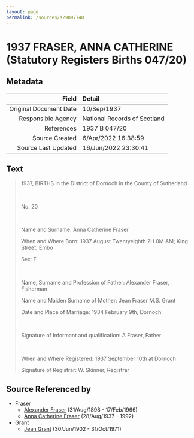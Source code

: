 ```yaml
---
layout: page
permalink: /sources/s29897748
---
```


# 1937 FRASER, ANNA CATHERINE (Statutory Registers Births 047/20)

## Metadata

Field | Detail
---:|:---
Original Document Date | 10/Sep/1937
Responsible Agency | National Records of Scotland
References | 1937 B 047/20
Source Created | 6/Apr/2022 16:38:59
Source Last Updated | 16/Jun/2022 23:30:41

## Text

> 1937, BIRTHS in the District of Dornoch in the County of Sutherland
>
> <br/>
>
> No. 20
>
> <br/>
>
> Name and Surname: Anna Catherine Fraser
>
> When and Where Born: 1937 August Twentyeighth 2H 0M AM; King Street, Embo
>
> Sex: F
>
> <br/>
>
> Name, Surname and Profession of Father: Alexander Fraser, Fisherman
>
> Name and Maiden Surname of Mother: Jean Fraser M.S. Grant
>
> Date and Place of Marriage: 1934 February 9th, Dornoch
>
> <br/>
>
> Signature of Informant and qualification: A Fraser, Father
>
> <br/>
>
> When and Where Registered: 1937 September 10th at Dornoch
>
> Signature of Registrar: W. Skinner, Registrar
>

## Source Referenced by

* Fraser
  * [Alexander Fraser](../people/@91293396@-alexander-fraser-b1898-8-31-d1966-2-17.md) (31/Aug/1898 - 17/Feb/1966)
  * [Anna Catherine Fraser](../people/@28456848@-anna-catherine-fraser-b1937-8-28-d1992.md) (28/Aug/1937 - 1992)
* Grant
  * [Jean Grant](../people/@81075921@-jean-grant-b1902-6-30-d1971-10-31.md) (30/Jun/1902 - 31/Oct/1971)
